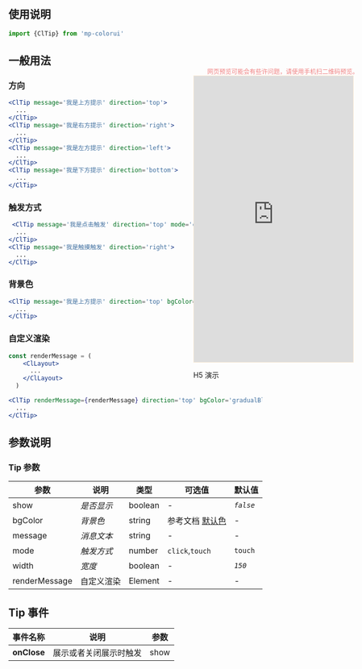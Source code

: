 ## 使用说明

```jsx
import {ClTip} from 'mp-colorui'
```

## 一般用法

### 方向

```jsx
<ClTip message='我是上方提示' direction='top'>
  ...
</ClTip>
<ClTip message='我是右方提示' direction='right'>
  ...
</ClTip>
<ClTip message='我是左方提示' direction='left'>
  ...
</ClTip>
<ClTip message='我是下方提示' direction='bottom'>
  ...
</ClTip>
```

### 触发方式

```jsx
 <ClTip message='我是点击触发' direction='top' mode='click'>
  ...
</ClTip>
<ClTip message='我是触摸触发' direction='right'>
  ...
</ClTip>
```



### 背景色

```jsx
<ClTip message='我是上方提示' direction='top' bgColor='gradualBlue'>
  ...
</ClTip>
```



### 自定义渲染

```jsx
const renderMessage = (
    <ClLayout>
      ...
    </ClLayout>
  )

<ClTip renderMessage={renderMessage} direction='top' bgColor='gradualBlue' mode='click' width={350}>
  ...
</ClTip>
```





## 参数说明

### Tip 参数

| 参数          | 说明       | 类型    | 可选值                         | 默认值    |
| ------------- | ---------- | ------- | ------------------------------ | --------- |
| show          | *是否显示* | boolean | -                              | *`false`* |
| bgColor       | *背景色*   | string  | 参考文档 [默认色](/home/color) | -         |
| message       | *消息文本* | string  | -                              | -         |
| mode          | *触发方式* | number  | `click`,`touch`                | `touch`   |
| width         | *宽度*     | boolean | -                              | *`150`*   |
| renderMessage | 自定义渲染 | Element | -                              | -         |



## Tip 事件

| 事件名称    | 说明                   | 参数 |
| ----------- | ---------------------- | ---- |
| **onClose** | 展示或者关闭展示时触发 | show |



<div style="position: fixed; right:10px; top: 5%">
<div style="width: 355px; display: flex; flex-wrap: wrap; justify-content: center; align-items: center; font-size: 12px; color: lightcoral">网页预览可能会有些许问题，请使用手机扫二维码预览。</div>
<iframe style="border: 1px solid antiquewhite" src="https://yinliangdream.github.io/mp-colorui-h5-demo/#/pages/components/tip/index" height="568" width="316"></iframe>
<div>
		<p>H5 演示</p>
		<div id='qrcode'></div>
	</div>
</div>

<script>
	new Vue({
		el: '#main',
		mounted() {
			setTimeout(() => {
				const id = document.getElementById("qrcode");
				new QRCode(id, {
					text: "https://yinliangdream.github.io/mp-colorui-h5-demo/#/pages/components/tip/index",
					width: 128,
					height: 128,
					colorDark : "#000000",
					colorLight : "#ffffff",
					correctLevel : QRCode.CorrectLevel.H
				});
			});
		}
	})
</script>